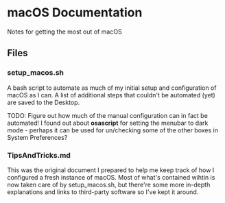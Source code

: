 # macOS Documentation

Notes for getting the most out of macOS

## Files

### setup_macos.sh

A bash script to automate as much of my initial setup and configuration of macOS as I can. A list of additional steps that couldn't be automated (yet) are saved to the Desktop.

TODO: Figure out how much of the manual configuration can in fact be automated! I found out about **osascript** for setting the menubar to dark mode - perhaps it can be used for un/checking some of the other boxes in System Preferences?

### TipsAndTricks.md

This was the original document I prepared to help me keep track of how I configured a fresh instance of macOS. Most of what's contained wihtin is now taken care of by setup_macos.sh, but there're some more in-depth explanations and links to third-party software so I've kept it around.
